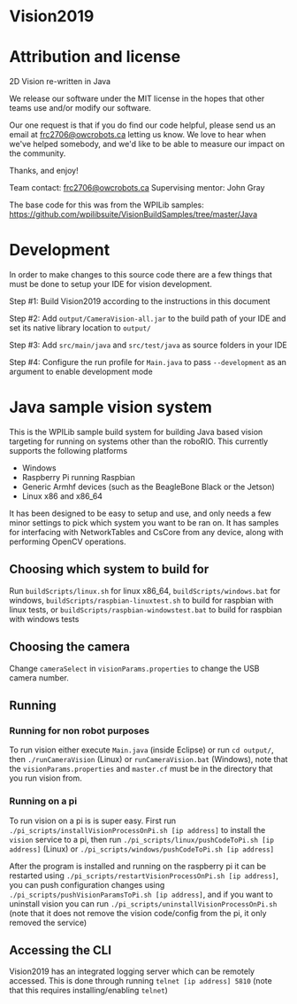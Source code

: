 # Vision2019

# Attribution and license

2D Vision re-written in Java

We release our software under the MIT license in the hopes that other teams use and/or modify our software.

Our one request is that if you do find our code helpful, please send us an email at frc2706@owcrobots.ca letting us know. We love to hear when we've helped somebody, and we'd like to be able to measure our impact on the community.

Thanks, and enjoy!

Team contact: frc2706@owcrobots.ca Supervising mentor: John Gray


The base code for this was from the WPILib samples: https://github.com/wpilibsuite/VisionBuildSamples/tree/master/Java

# Development
In order to make changes to this source code there are a few things that must be done to setup your IDE for vision development.

Step #1: Build Vision2019 according to the instructions in this document

Step #2: Add `output/CameraVision-all.jar` to the build path of your IDE and set its native library location to `output/`

Step #3: Add `src/main/java` and `src/test/java` as source folders in your IDE

Step #4: Configure the run profile for `Main.java` to pass `--development` as an argument to enable development mode

# Java sample vision system

This is the WPILib sample build system for building Java based vision targeting for running on systems other than the roboRIO. This currently supports the following platforms

* Windows
* Raspberry Pi running Raspbian
* Generic Armhf devices (such as the BeagleBone Black or the Jetson)
* Linux x86 and x86_64

It has been designed to be easy to setup and use, and only needs a few minor settings to pick which system you want to be ran on. It has samples for interfacing with NetworkTables and CsCore from
any device, along with performing OpenCV operations.

## Choosing which system to build for

Run `buildScripts/linux.sh` for linux x86_64, `buildScripts/windows.bat` for windows, `buildScripts/raspbian-linuxtest.sh` to build for raspbian with linux tests, or `buildScripts/raspbian-windowstest.bat` to build for raspbian with windows tests

## Choosing the camera

Change `cameraSelect` in `visionParams.properties` to change the USB camera number.

## Running

### Running for non robot purposes

To run vision either execute `Main.java` (inside Eclipse) or run `cd output/`, then `./runCameraVision` (Linux) or `runCameraVision.bat` (Windows), note that the `visionParams.properties` and `master.cf` must be in the directory that you run vision from.

### Running on a pi

To run vision on a pi is is super easy. First run `./pi_scripts/installVisionProcessOnPi.sh [ip address]` to install the `vision` service to a pi, then run `./pi_scripts/linux/pushCodeToPi.sh [ip address]` (Linux) or `./pi_scripts/windows/pushCodeToPi.sh [ip address]`

After the program is installed and running on the raspberry pi it can be restarted using `./pi_scripts/restartVisionProcessOnPi.sh [ip address]`, you can push configuration changes using `./pi_scripts/pushVisionParamsToPi.sh [ip address]`, and if you want to uninstall vision you can run `./pi_scripts/uninstallVisionProcessOnPi.sh` (note that it does not remove the vision code/config from the pi, it only removed the service)

## Accessing the CLI

Vision2019 has an integrated logging server which can be remotely accessed. This is done through running `telnet [ip address] 5810` (note that this requires installing/enabling `telnet`)
